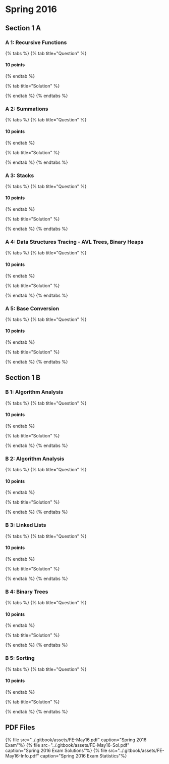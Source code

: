 # Spring 2016

## Section 1 A

### A 1: Recursive Functions

{% tabs %}
{% tab title="Question" %}

#### 10 points

{% endtab %}

{% tab title="Solution" %}

{% endtab %}
{% endtabs %}

### A 2: Summations

{% tabs %}
{% tab title="Question" %}

#### 10 points

{% endtab %}

{% tab title="Solution" %}

{% endtab %}
{% endtabs %}

### A 3: Stacks

{% tabs %}
{% tab title="Question" %}

#### 10 points

{% endtab %}

{% tab title="Solution" %}

{% endtab %}
{% endtabs %}

### A 4: Data Structures Tracing - AVL Trees, Binary Heaps

{% tabs %}
{% tab title="Question" %}

#### 10 points

{% endtab %}

{% tab title="Solution" %}

{% endtab %}
{% endtabs %}

### A 5: Base Conversion

{% tabs %}
{% tab title="Question" %}

#### 10 points

{% endtab %}

{% tab title="Solution" %}

{% endtab %}
{% endtabs %}

## Section 1 B

### B 1: Algorithm Analysis

{% tabs %}
{% tab title="Question" %}

#### 10 points

{% endtab %}

{% tab title="Solution" %}

{% endtab %}
{% endtabs %}

### B 2: Algorithm Analysis

{% tabs %}
{% tab title="Question" %}

#### 10 points

{% endtab %}

{% tab title="Solution" %}

{% endtab %}
{% endtabs %}

### B 3: Linked Lists

{% tabs %}
{% tab title="Question" %}

#### 10 points

{% endtab %}

{% tab title="Solution" %}

{% endtab %}
{% endtabs %}

### B 4: Binary Trees

{% tabs %}
{% tab title="Question" %}

#### 10 points

{% endtab %}

{% tab title="Solution" %}

{% endtab %}
{% endtabs %}

### B 5: Sorting

{% tabs %}
{% tab title="Question" %}

#### 10 points

{% endtab %}

{% tab title="Solution" %}

{% endtab %}
{% endtabs %}

## PDF Files

{% file src="../.gitbook/assets/FE-May16.pdf" caption="Spring 2016 Exam"%}
{% file src="../.gitbook/assets/FE-May16-Sol.pdf" caption="Spring 2016 Exam Solutions"%}
{% file src="../.gitbook/assets/FE-May16-Info.pdf" caption="Spring 2016 Exam Statistics"%}

